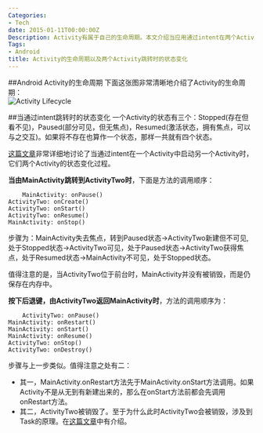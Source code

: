 ```yaml
---
Categories:
- Tech
date: 2015-01-11T00:00:00Z
Description: Activity有属于自己的生命周期。本文介绍当应用通过intent在两个Activity间跳转时，它们状态的变化。
Tags:
- Android
title: Activity的生命周期以及两个Activity跳转时的状态变化
---
```


##Android Activity的生命周期
下面这张图非常清晰地介绍了Activity的生命周期：  
![Activity Lifecycle](http://www.startandroid.ru/images/stories/lessons/L0023/L0023_010_en.jpg)    

##当通过intent跳转时的状态变化
一个Activity的状态有三个：Stopped(存在但看不见)，Paused(部分可见，但无焦点)，Resumed(激活状态，拥有焦点，可以与之交互)。如果将不存在也算作一个状态，那样一共就有四个状态。  

[这篇文章](http://www.startandroid.ru/en/lessons/complete-list/232-lesson-24-activity-lifecycle-example-about-changing-states-with-two-activities.html)非常详细地讨论了当通过intent在一个Activity中启动另一个Activity时，它们两个Activity的状态变化过程。   

**当由MainActivity跳转到ActivityTwo时**，下面是方法的调用顺序：  

        MainActivity: onPause()     
	ActivityTwo: onCreate()     
	ActivityTwo: onStart()     
	ActivityTwo: onResume()     
	MainActivity: onStop()     

步骤为：MainActivity失去焦点，转到Paused状态->ActivityTwo新建但不可见,处于Stopped状态->ActivityTwo可见，处于Paused状态->ActivityTwo获得焦点，处于Resumed状态->MainActivity不可见，处于Stopped状态。   

值得注意的是，当ActivityTwo位于前台时，MainActivity并没有被销毁，而是仍保存在内存中。    

**按下后退键，由ActivityTwo返回MainActivity时**，方法的调用顺序为：  

        ActivityTwo: onPause()     
	MainActivity: onRestart()     
	MainActivity: onStart()     
	MainActivity: onResume()     
	ActivityTwo: onStop()     
	ActivityTwo: onDestroy()   

步骤与上一步类似。值得注意之处有二：    

- 其一，MainActivity.onRestart方法先于MainActivity.onStart方法调用。如果Activity不是从无到有新建出来的，那么在onStart方法前都会先调用onRestart方法。    
- 其二，ActivityTwo被销毁了。至于为什么此时ActivityTwo会被销毁，涉及到Task的原理。在[这篇文章](http://www.startandroid.ru/en/lessons/complete-list/234-lesson-25-task-what-is-it-and-how-it-is-formed.html)中有介绍。

